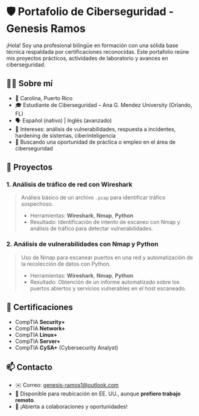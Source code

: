 # 🛡️ Portafolio de Ciberseguridad - Genesis Ramos

¡Hola! Soy una profesional bilingüe en formación con una sólida base técnica respaldada por certificaciones reconocidas. Este portafolio reúne mis proyectos prácticos, actividades de laboratorio y avances en ciberseguridad.


## 👩‍💻 Sobre mí

- 📍 Carolina, Puerto Rico  
- 🎓 Estudiante de Ciberseguridad – Ana G. Mendez University (Orlando, FL)  
- 🗣️ Español (nativo) | Inglés (avanzado)  
- 🔐 Intereses: análisis de vulnerabilidades, respuesta a incidentes, hardening de sistemas, ciberinteligencia  
- 🤝 Buscando una oportunidad de práctica o empleo en el área de ciberseguridad


## 🧪 Proyectos

### 1. Análisis de tráfico de red con Wireshark
> Análisis básico de un archivo `.pcap` para identificar tráfico sospechoso.
> - Herramientas: **Wireshark**, **Nmap**, **Python**
> - Resultado: Identificación de intento de escaneo con Nmap y análisis de tráfico para detectar vulnerabilidades.

### 2. Análisis de vulnerabilidades con Nmap y Python
> Uso de Nmap para escanear puertos en una red y automatización de la recolección de datos con Python.
> - Herramientas: **Wireshark**, **Nmap**, **Python**
> - Resultado: Obtención de un informe automatizado sobre los puertos abiertos y servicios vulnerables en el host escaneado.


## 🏅 Certificaciones

- CompTIA **Security+**
- CompTIA **Network+**
- CompTIA **Linux+**
- CompTIA **Server+**
- CompTIA **CySA+** (Cybersecurity Analyst)


## 📫 Contacto

- ✉️ Correo: genesis-ramos1@outlook.com  
- 📍 Disponible para reubicación en EE. UU., aunque **prefiero trabajo remoto**.  
- 💬 ¡Abierta a colaboraciones y oportunidades!
